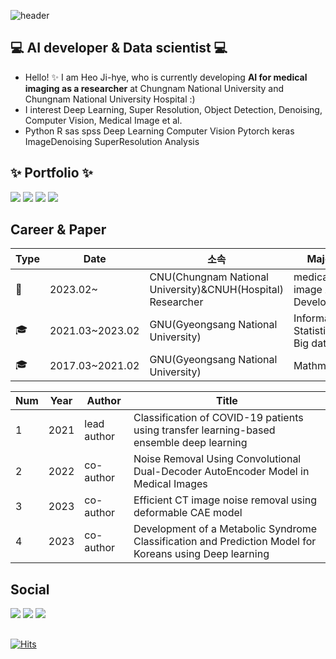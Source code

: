 
![header](https://capsule-render.vercel.app/api?type=Waving&color=auto&height=300&section=header&text=JIHYE%20HEO&fontSize=90&animation=blinking)<br>

## 💻 AI developer & Data scientist 💻 


- Hello! ✨ I am Heo Ji-hye, who is currently developing **AI for medical imaging as a researcher** at Chungnam National University and Chungnam National University Hospital :)
- I interest Deep Learning, Super Resolution, Object Detection, Denoising, Computer Vision, Medical Image et al.
- Python R sas spss Deep Learning Computer Vision Pytorch keras ImageDenoising SuperResolution Analysis

## ✨ Portfolio ✨
<a href="https://candy-mallow-f72.notion.site/JiHyeHeo_CV-04dc1a6e12b64503bf4a023f93085469"><img src="https://img.shields.io/badge/Portfolio-FA6423?style=flat&logo=protocolsdotio&logoColor=white"/></a>
<a href="https://blog.naver.com/soodagnu/"><img src="https://img.shields.io/badge/Blog-44A833?style=flat&logo=aerlingus&logoColor=white"/></a>
<a href="https://github.com/jihyeheo](https://github.com/jihyeheo"><img src="https://img.shields.io/badge/Github-181717?style=flat&logo=github&logoColor=white"/></a>
<a href="https://dacon.io/myprofile/409575/home"><img src="https://img.shields.io/badge/Dacon-A100FF?style=flat&logo=d&logoColor=white"/></a>


## Career & Paper

|Type|Date|소속|Major|
|---|---|---|---|
|🥼|2023.02~|CNU(Chungnam National University)&CNUH(Hospital) Researcher|medical image AI Developer|
|🎓|2021.03~2023.02|GNU(Gyeongsang National University)|Information Statistics Big data|
|🎓|2017.03~2021.02|GNU(Gyeongsang National University)|Mathmatics|



|Num|Year|Author|Title|
|---|---|---|---|
|1|2021|lead author|Classification of COVID-19 patients using transfer learning-based ensemble deep learning|
|2|2022|co-author|Noise Removal Using Convolutional Dual-Decoder AutoEncoder Model in Medical Images|
|3|2023|co-author|Efficient CT image noise removal using deformable CAE model|
|4|2023|co-author|Development of a Metabolic Syndrome Classification and Prediction Model for Koreans using Deep learning|
  
  




## Social 
<a href="mailto:hu612213@gmail.com"><img src="https://img.shields.io/badge/Gmail-D14836?style=flat&logo=Gmail&logoColor=white&link=mailto:hu612213@gmail.com"/></a>
<a href="https://www.instagram.com/imag_wisdom"><img src="https://img.shields.io/badge/Instagram-%23E4405F.svg?style=flat&logo=Instagram&logoColor=white&link=https://www.instagram.com/imag_wisdom"/></a>
<a href="https://velog.io/@imag_wisdom"><img src="http://img.shields.io/badge/-Velog-20c997?style=flat&logo=v&logoColor=white&link=https://velog.io/@imag_wisdom"/></a>

##

[![Hits](https://hits.seeyoufarm.com/api/count/incr/badge.svg?url=https%3A%2F%2Fgithub.com%2Fjihyeheo&count_bg=%2379C83D&title_bg=%23555555&icon=&icon_color=%23E7E7E7&title=hits&edge_flat=false)](https://hits.seeyoufarm.com)
</div>
